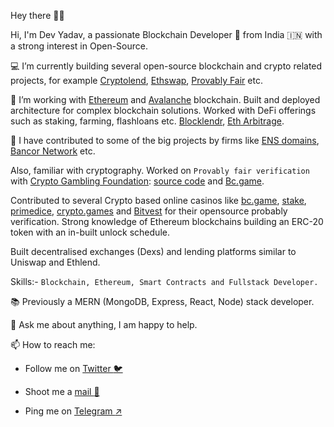 Hey there 👋😎

Hi, I'm Dev Yadav, a passionate Blockchain Developer 🚀 from India 🇮🇳 with a strong interest in Open-Source.

💻 I’m currently building several open-source blockchain and crypto related projects, for example [Cryptolend](https://github.com/crypto-lend), [Ethswap](
https://github.com/Devilla/EthSwap), [Provably Fair](https://github.com/provably-fair/provably-fair-app) etc.

🌱 I’m working with [Ethereum](https://ethereum.org/en/) and [Avalanche](https://www.avalabs.org/) blockchain. Built and deployed architecture for complex blockchain solutions.
Worked with DeFi offerings such as staking, farming, flashloans etc. [Blocklendr](https://github.com/BlocklendrApp/blocklendr.ui), [Eth Arbitrage](https://github.com/Devilla/eth-arbitrage).

🥇 I have contributed to some of the big projects by firms like [ENS domains](https://github.com/ensdomains/address-encoder/graphs/contributors), 
[Bancor Network](https://github.com/bancorprotocol/sdk/graphs/contributors) etc.

Also, familiar with cryptography. Worked on ```Provably fair verification``` with [Crypto Gambling Foundation](https://cryptogambling.org/): [source code](https://github.com/provably-fair/provably-fair-app) and [Bc.game](https://github.com/ProvablyFairBets/bcgame).

Contributed to several Crypto based online casinos like [bc.game](https://bc.game/home), [stake](https://stake.com), [primedice](https://primedice.com), [crypto.games](https://crypto.games/) and [Bitvest](https://bitvest.io/) for their opensource probably verification. Strong knowledge of Ethereum blockchains building an ERC-20 token with an in-built unlock schedule. 

Built decentralised exchanges (Dexs) and lending platforms similar to Uniswap and Ethlend.

Skills:- `Blockchain, Ethereum, Smart Contracts and Fullstack Developer.`


📚 Previously a MERN (MongoDB, Express, React, Node) stack developer.

💬 Ask me about anything, I am happy to help.

📫 How to reach me: 

- Follow me on  [Twitter :bird:](https://twitter.com/Dev_Messilla)

- Shoot me a [mail :love_letter:](dev.koold@gmail.com)

- Ping me on [Telegram :arrow_upper_right:](https://t.me/Devilla7)
